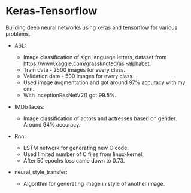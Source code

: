 # Keras-Tensorflow
Building deep neural networks using keras and tensorflow for various problems.

* ASL:  
  * Image classification of sign language letters, dataset from https://www.kaggle.com/grassknoted/asl-alphabet.  
  * Train data - 2500 images for every class.  
  * Validation data - 500 images for every class.  
  * Used image augmentation and got around 97% accuracy with my cnn.
  * With InceptionResNetV2() got 99.5%.

* IMDb faces:  
  * Image classification of actors and actresses based on gender. Around 94% accuracy.
    
* Rnn:
  * LSTM network for generating new C code.
  * Used limited number of C files from linux-kernel.
  * After 50 epochs loss came down to 0.73.
  
* neural_style_transfer:
  * Algorithm for generating image in style of another image.
